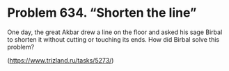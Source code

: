 # Problem 634. “Shorten the line”

One day, the great Akbar drew a line on the floor and asked his sage Birbal to shorten it without cutting or touching its ends. How did Birbal solve this problem?

(https://www.trizland.ru/tasks/5273/)